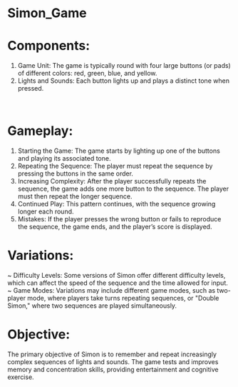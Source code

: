 # Simon_Game

# Components:
1. Game Unit: The game is typically round with four large buttons (or pads) of different colors: red, green, blue, and yellow.
2. Lights and Sounds: Each button lights up and plays a distinct tone when pressed.
 <br>
 
# Gameplay:

1. Starting the Game: The game starts by lighting up one of the buttons and playing its associated tone.
2. Repeating the Sequence: The player must repeat the sequence by pressing the buttons in the same order.
3. Increasing Complexity: After the player successfully repeats the sequence, the game adds one more button to the sequence. The player must then repeat the longer sequence.
4. Continued Play: This pattern continues, with the sequence growing longer each round.
5. Mistakes: If the player presses the wrong button or fails to reproduce the sequence, the game ends, and the player’s score is displayed.
   
# Variations:

~ Difficulty Levels: Some versions of Simon offer different difficulty levels, which can affect the speed of the sequence and the time allowed for input.
~ Game Modes: Variations may include different game modes, such as two-player mode, where players take turns repeating sequences, or "Double Simon," where two sequences are played simultaneously.

# Objective:

The primary objective of Simon is to remember and repeat increasingly complex sequences of lights and sounds. The game tests and improves memory and concentration skills, providing entertainment and cognitive exercise.
